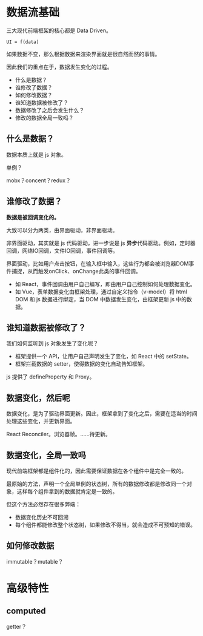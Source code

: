 # 数据流基础

三大现代前端框架的核心都是 Data Driven。

`UI = f(data)`

如果数据不变，那么根据数据来渲染界面就是很自然而然的事情。

因此我们的重点在于，数据发生变化的过程。

- 什么是数据？
- 谁修改了数据？
- 如何修改数据？
- 谁知道数据被修改了？
- 数据修改了之后会发生什么？
- 修改的数据全局一致吗？

## 什么是数据？

数据本质上就是 js 对象。

单例？

mobx？concent？redux？

## 谁修改了数据？

**数据是被回调变化的。**

大致可以分为两类，由界面驱动，非界面驱动。

非界面驱动，其实就是 js 代码驱动，进一步说是 js **异步**代码驱动。例如，定时器回调，网络IO回调，文件IO回调，事件回调等。

界面驱动，比如用户点击按钮，在输入框中输入，这些行为都会被浏览器DOM事件捕捉，从而触发onClick、onChange此类的事件回调。

- 如 React，事件回调由用户自己编写，即由用户自己控制如何处理数据变化。
- 如 Vue，表单数据变化由框架处理，通过自定义指令（v-model）将 html DOM 和 js 数据进行绑定，当 DOM 中数据发生变化，由框架更新 js 中的数据。

## 谁知道数据被修改了？

我们如何监听到 js 对象发生了变化呢？

- 框架提供一个 API，让用户自己声明发生了变化，如 React 中的 setState。
- 框架拦截数据的 setter，使得数据的变化自动告知框架。

js 提供了 defineProperty 和 Proxy。

## 数据变化，然后呢

数据变化，是为了驱动界面更新。因此，框架拿到了变化之后，需要在适当的时间处理这些变化，并更新界面。

React Reconciler。浏览器帧。……待更新。

## 数据变化，全局一致吗

现代前端框架都是组件化的，因此需要保证数据在各个组件中是完全一致的。

最原始的方法，声明一个全局单例的状态树，所有的数据修改都是修改同一个对象，这样每个组件拿到的数据就肯定是一致的。

但这个方法必然存在很多弊端：

- 数据变化历史不可回溯
- 每个组件都能修改整个状态树，如果修改不得当，就会造成不可预知的错误。

## 如何修改数据

immutable？mutable？

# 高级特性

## computed

getter？

## 